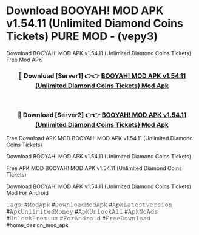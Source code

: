 # Download BOOYAH! MOD APK v1.54.11 (Unlimited Diamond Coins Tickets) PURE MOD - (vepy3)
Download BOOYAH! MOD APK v1.54.11 (Unlimited Diamond Coins Tickets) Free Mod APK

<div align="center">
<h3>🔴 Download [Server1] 👉👉 <a href="https://apk-comot.site?title=BOOYAH!_MOD_APK_v1.54.11_(Unlimited_Diamond_Coins_Tickets)">BOOYAH! MOD APK v1.54.11 (Unlimited Diamond Coins Tickets) Mod Apk</a></h3><br>

<h3>🔴 Download [Server2] 👉👉 <a href="https://apk-comot.site?title=BOOYAH!_MOD_APK_v1.54.11_(Unlimited_Diamond_Coins_Tickets)">BOOYAH! MOD APK v1.54.11 (Unlimited Diamond Coins Tickets) Mod Apk</a></h3>
</div>


Free Download APK MOD BOOYAH! MOD APK v1.54.11 (Unlimited Diamond Coins Tickets)

Download BOOYAH! MOD APK v1.54.11 (Unlimited Diamond Coins Tickets) 

Free APK MOD BOOYAH! MOD APK v1.54.11 (Unlimited Diamond Coins Tickets) 

Download BOOYAH! MOD APK v1.54.11 (Unlimited Diamond Coins Tickets) Mod For Android

𝚃𝚊𝚐𝚜: #𝙼𝚘𝚍𝙰𝚙𝚔 #𝙳𝚘𝚠𝚗𝚕𝚘𝚊𝚍𝙼𝚘𝚍𝙰𝚙𝚔 #𝙰𝚙𝚔𝙻𝚊𝚝𝚎𝚜𝚝𝚅𝚎𝚛𝚜𝚒𝚘𝚗 #𝙰𝚙𝚔𝚄𝚗𝚕𝚒𝚖𝚒𝚝𝚎𝚍𝙼𝚘𝚗𝚎𝚢 #𝙰𝚙𝚔𝚄𝚗𝚕𝚘𝚌𝚔𝙰𝚕𝚕 #𝙰𝚙𝚔𝙽𝚘𝙰𝚍𝚜 #𝚄𝚗𝚕𝚘𝚌𝚔𝙿𝚛𝚎𝚖𝚒𝚞𝚖 #𝙵𝚘𝚛𝙰𝚗𝚍𝚛𝚘𝚒𝚍 #𝙵𝚛𝚎𝚎𝙳𝚘𝚠𝚗𝚕𝚘𝚊𝚍 #home_design_mod_apk